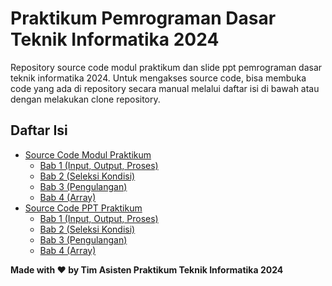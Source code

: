 # Praktikum Pemrograman Dasar Teknik Informatika 2024
Repository source code modul praktikum dan slide ppt pemrograman dasar teknik informatika 2024. Untuk mengakses source code, bisa membuka code yang ada di repository secara manual melalui daftar isi di bawah atau dengan melakukan clone repository.    

## Daftar Isi
- [Source Code Modul Praktikum](https://github.com/nathakusuma/praktikum-pemrograman-dasar-tif/tree/main/modul)
  - [Bab 1 (Input, Output, Proses)](https://github.com/nathakusuma/praktikum-pemrograman-dasar-tif/tree/main/modul/bab1)
  - [Bab 2 (Seleksi Kondisi)](https://github.com/nathakusuma/praktikum-pemrograman-dasar-tif/tree/main/modul/bab2)
  - [Bab 3 (Pengulangan)](https://github.com/nathakusuma/praktikum-pemrograman-dasar-tif/tree/main/modul/bab3)
  - [Bab 4 (Array)](https://github.com/nathakusuma/praktikum-pemrograman-dasar-tif/tree/main/modul/bab4)
- [Source Code PPT Praktikum](https://github.com/nathakusuma/praktikum-pemrograman-dasar-tif/tree/main/praktikum)
  - [Bab 1 (Input, Output, Proses)](https://github.com/nathakusuma/praktikum-pemrograman-dasar-tif/tree/main/praktikum/bab1)
  - [Bab 2 (Seleksi Kondisi)](https://github.com/nathakusuma/praktikum-pemrograman-dasar-tif/tree/main/praktikum/bab2)
  - [Bab 3 (Pengulangan)](https://github.com/nathakusuma/praktikum-pemrograman-dasar-tif/tree/main/praktikum/bab3)
  - [Bab 4 (Array)](https://github.com/nathakusuma/praktikum-pemrograman-dasar-tif/tree/main/praktikum/bab4)
 
**Made with ❤️ by Tim Asisten Praktikum Teknik Informatika 2024**
